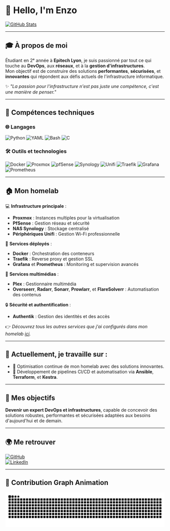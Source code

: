 # 👋 Hello, I'm Enzo  

[![GitHub Stats](https://github-readme-stats.vercel.app/api?username=enzogagg&show_icons=true&theme=dark&hide_border=true)](https://github.com/enzogagg)  

---

## 🎓 À propos de moi  

Étudiant en 2ᵉ année à **Epitech Lyon**, je suis passionné par tout ce qui touche au **DevOps**, aux **réseaux**, et à la **gestion d'infrastructures**.  
Mon objectif est de construire des solutions **performantes**, **sécurisées**, et **innovantes** qui répondent aux défis actuels de l'infrastructure informatique.  

✨ *"La passion pour l'infrastructure n'est pas juste une compétence, c'est une manière de penser."*

---

## 🔧 Compétences techniques  

### 🌐 Langages  
![Python](https://img.shields.io/badge/-Python-3776AB?logo=python&logoColor=white&style=flat-square)
![YAML](https://img.shields.io/badge/-YAML-0F9D58?logo=yaml&logoColor=white&style=flat-square)
![Bash](https://img.shields.io/badge/-Bash-4EAA25?logo=gnubash&logoColor=white&style=flat-square)
![C](https://img.shields.io/badge/-C-A8B9CC?logo=c&logoColor=white&style=flat-square)

### 🛠️ Outils et technologies  
![Docker](https://img.shields.io/badge/-Docker-2496ED?logo=docker&logoColor=white&style=flat-square)
![Proxmox](https://img.shields.io/badge/-Proxmox-E57000?logo=proxmox&logoColor=white&style=flat-square)
![pfSense](https://img.shields.io/badge/-pfSense-003399?logo=pfsense&logoColor=white&style=flat-square)
![Synology](https://img.shields.io/badge/-Synology-B5B5B6?logo=synology&logoColor=white&style=flat-square)
![Unifi](https://img.shields.io/badge/-Unifi-55C500?logo=ubiquiti&logoColor=white&style=flat-square)
![Traefik](https://img.shields.io/badge/-Traefik-24A1C1?logo=traefikmesh&logoColor=white&style=flat-square)
![Grafana](https://img.shields.io/badge/-Grafana-F46800?logo=grafana&logoColor=white&style=flat-square)
![Prometheus](https://img.shields.io/badge/-Prometheus-E6522C?logo=prometheus&logoColor=white&style=flat-square)

---

## 🏠 Mon homelab  

💻 **Infrastructure principale** :  
- **Proxmox** : Instances multiples pour la virtualisation  
- **PfSense** : Gestion réseau et sécurité  
- **NAS Synology** : Stockage centralisé  
- **Périphériques Unifi** : Gestion Wi-Fi professionnelle  

🔧 **Services déployés** :  
- **Docker** : Orchestration des conteneurs  
- **Traefik** : Reverse proxy et gestion SSL  
- **Grafana** et **Prometheus** : Monitoring et supervision avancés  

🎥 **Services multimédias** :  
- **Plex** : Gestionnaire multimédia  
- **Overseerr**, **Radarr**, **Sonarr**, **Prowlarr**, et **FlareSolverr** : Automatisation des contenus  

🔒 **Sécurité et authentification** :  
- **Authentik** : Gestion des identités et des accès  

👉 *Découvrez tous les autres services que j'ai configurés dans mon homelab [ici](#).*  

---

## 🌱 Actuellement, je travaille sur :  
- 🚀 Optimisation continue de mon homelab avec des solutions innovantes.  
- 📖 Développement de pipelines CI/CD et automatisation via **Ansible**, **Terraform**, et **Kestra**.  

---

## 🌟 Mes objectifs  
**Devenir un expert DevOps et infrastructures**, capable de concevoir des solutions robustes, performantes et sécurisées adaptées aux besoins d'aujourd'hui et de demain.

---

## 🌍 Me retrouver  

[![GitHub](https://img.shields.io/badge/GitHub-%23121011.svg?style=for-the-badge&logo=github&logoColor=white)](https://github.com/enzogagg/)  
[![LinkedIn](https://img.shields.io/badge/LinkedIn-%230077B5.svg?style=for-the-badge&logo=linkedin&logoColor=white)](https://www.linkedin.com/in/enzo-gaggiotti-867a0229a?utm_source=share&utm_campaign=share_via&utm_content=profile&utm_medium=ios_app)  

---

## 🐍 Contribution Graph Animation  

![Snake animation](https://github.com/enzogagg/enzogagg/blob/output/github-contribution-grid-snake.svg)
